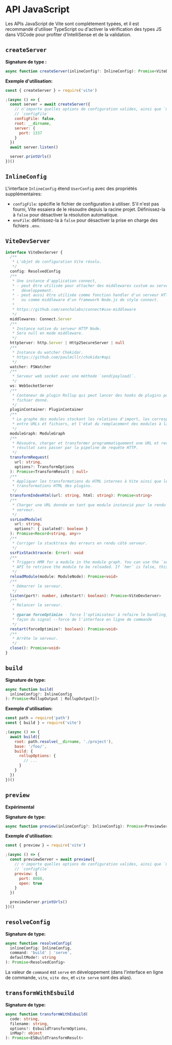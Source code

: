 # API JavaScript

Les APIs JavaScript de Vite sont complétement typées, et il est recommandé d'utiliser TypeScript ou d'activer la vérification des types JS dans VSCode pour profiter d'IntelliSense et de la validation.

## `createServer`

**Signature de type :**

```ts
async function createServer(inlineConfig?: InlineConfig): Promise<ViteDevServer>
```

**Exemple d'utilisation:**

```js
const { createServer } = require('vite')

;(async () => {
  const server = await createServer({
    // n'importe quelles options de configuration valides, ainsi que `mode` et
    // `configFile`
    configFile: false,
    root: __dirname,
    server: {
      port: 1337
    }
  })
  await server.listen()

  server.printUrls()
})()
```

## `InlineConfig`

L'interface `InlineConfig` étend `UserConfig` avec des propriétés supplémentaires:

- `configFile`: spécifie le fichier de configuration à utiliser. S'il n'est pas fourni, Vite essaiera de le résoudre depuis la racine projet. Définissez-la à `false` pour désactiver la résolution automatique.
- `envFile`: définissez-la à `false` pour désactiver la prise en charge des fichiers `.env`.

## `ViteDevServer`

```ts
interface ViteDevServer {
  /**
   * L'objet de configuration Vite résolu.
   */
  config: ResolvedConfig
  /**
   * Une instance d'application connect,
   * - peut être utilisée pour attacher des middlewares custom au serveur de
   *   développement.
   * - peut aussi être utilisée comme fonction handler d'un serveur HTTP custom
   *   ou comme middleware d'un framework Node.js de style connect.
   *
   * https://github.com/senchalabs/connect#use-middleware
   */
  middlewares: Connect.Server
  /**
   * Instance native du serveur HTTP Node.
   * Sera null en mode middleware.
   */
  httpServer: http.Server | Http2SecureServer | null
  /**
   * Instance du watcher Chokidar.
   * https://github.com/paulmillr/chokidar#api
   */
  watcher: FSWatcher
  /**
   * Serveur web socket avec une méthode `send(payload)`.
   */
  ws: WebSocketServer
  /**
   * Conteneur de plugin Rollup qui peut lancer des hooks de plugins pour un
   * fichier donné.
   */
  pluginContainer: PluginContainer
  /**
   * Le graphe des modules stockant les relations d'import, les correspondances
   * entre URLs et fichiers, et l'état du remplacement des modules à la volée.
   */
  moduleGraph: ModuleGraph
  /**
   * Résoudre, charger et transformer programmatiquement une URL et recevoir le
   * résultat sans passer par la pipeline de requête HTTP.
   */
  transformRequest(
    url: string,
    options?: TransformOptions
  ): Promise<TransformResult | null>
  /**
   * Appliquer les transformations du HTML internes à Vite ainsi que les
   * transformations HTML des plugins.
   */
  transformIndexHtml(url: string, html: string): Promise<string>
  /**
   * Charger une URL donnée en tant que module instancié pour le rendu côté
   * serveur.
   */
  ssrLoadModule(
    url: string,
    options?: { isolated?: boolean }
  ): Promise<Record<string, any>>
  /**
   * Corriger la stacktrace des erreurs en rendu côté serveur.
   */
  ssrFixStacktrace(e: Error): void
  /**
   * Triggers HMR for a module in the module graph. You can use the `server.moduleGraph`
   * API to retrieve the module to be reloaded. If `hmr` is false, this is a no-op.
   */
  reloadModule(module: ModuleNode): Promise<void>
  /**
   * Démarrer le serveur.
   */
  listen(port?: number, isRestart?: boolean): Promise<ViteDevServer>
  /**
   * Relancer le serveur.
   *
   * @param forceOptimize - force l'optimisateur à refaire le bundling, à la
   * façon du signal --force de l'interface en ligne de commande
   */
  restart(forceOptimize?: boolean): Promise<void>
  /**
   * Arrête le serveur.
   */
  close(): Promise<void>
}
```

## `build`

**Signature de type:**

```ts
async function build(
  inlineConfig?: InlineConfig
): Promise<RollupOutput | RollupOutput[]>
```

**Exemple d'utilisation:**

```js
const path = require('path')
const { build } = require('vite')

;(async () => {
  await build({
    root: path.resolve(__dirname, './project'),
    base: '/foo/',
    build: {
      rollupOptions: {
        // ...
      }
    }
  })
})()
```

## `preview`

**Expérimental**

**Signature de type:**

```ts
async function preview(inlineConfig?: InlineConfig): Promise<PreviewServer>
```

**Exemple d'utilisation:**

```js
const { preview } = require('vite')

;(async () => {
  const previewServer = await preview({
    // n'importe quelles options de configuration valides, ainsi que `mode` et
    // `configFile`
    preview: {
      port: 8080,
      open: true
    }
  })

  previewServer.printUrls()
})()
```

## `resolveConfig`

**Signature de type:**

```ts
async function resolveConfig(
  inlineConfig: InlineConfig,
  command: 'build' | 'serve',
  defaultMode?: string
): Promise<ResolvedConfig>
```

La valeur de `command` est `serve` en développement (dans l'interface en ligne de commande, `vite`, `vite dev`, et `vite serve` sont des alias).

## `transformWithEsbuild`

**Signature de type:**

```ts
async function transformWithEsbuild(
  code: string,
  filename: string,
  options?: EsbuildTransformOptions,
  inMap?: object
): Promise<ESBuildTransformResult>
```
